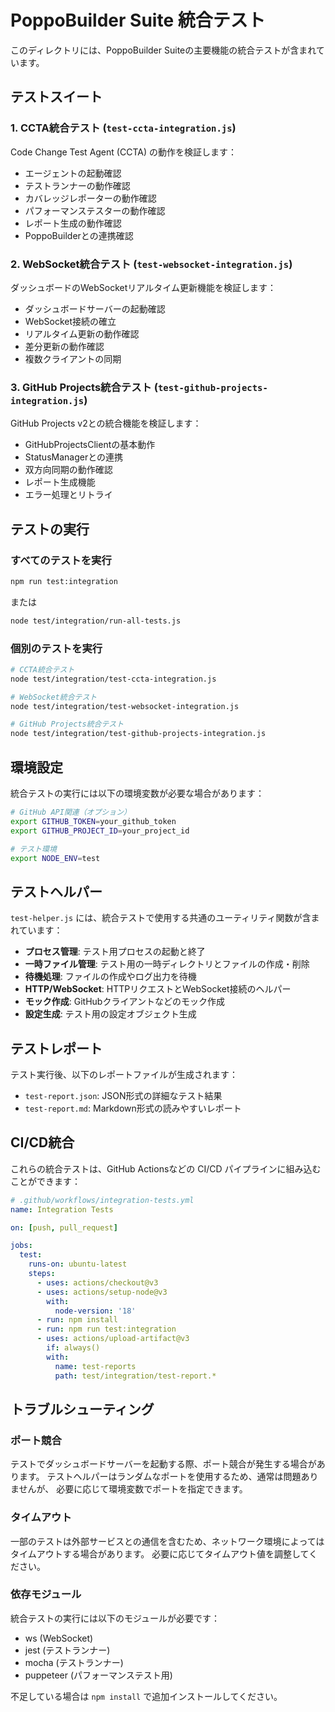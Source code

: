 # PoppoBuilder Suite 統合テスト

このディレクトリには、PoppoBuilder Suiteの主要機能の統合テストが含まれています。

## テストスイート

### 1. CCTA統合テスト (`test-ccta-integration.js`)
Code Change Test Agent (CCTA) の動作を検証します：
- エージェントの起動確認
- テストランナーの動作確認
- カバレッジレポーターの動作確認
- パフォーマンステスターの動作確認
- レポート生成の動作確認
- PoppoBuilderとの連携確認

### 2. WebSocket統合テスト (`test-websocket-integration.js`)
ダッシュボードのWebSocketリアルタイム更新機能を検証します：
- ダッシュボードサーバーの起動確認
- WebSocket接続の確立
- リアルタイム更新の動作確認
- 差分更新の動作確認
- 複数クライアントの同期

### 3. GitHub Projects統合テスト (`test-github-projects-integration.js`)
GitHub Projects v2との統合機能を検証します：
- GitHubProjectsClientの基本動作
- StatusManagerとの連携
- 双方向同期の動作確認
- レポート生成機能
- エラー処理とリトライ

## テストの実行

### すべてのテストを実行
```bash
npm run test:integration
```

または

```bash
node test/integration/run-all-tests.js
```

### 個別のテストを実行
```bash
# CCTA統合テスト
node test/integration/test-ccta-integration.js

# WebSocket統合テスト
node test/integration/test-websocket-integration.js

# GitHub Projects統合テスト
node test/integration/test-github-projects-integration.js
```

## 環境設定

統合テストの実行には以下の環境変数が必要な場合があります：

```bash
# GitHub API関連（オプション）
export GITHUB_TOKEN=your_github_token
export GITHUB_PROJECT_ID=your_project_id

# テスト環境
export NODE_ENV=test
```

## テストヘルパー

`test-helper.js` には、統合テストで使用する共通のユーティリティ関数が含まれています：

- **プロセス管理**: テスト用プロセスの起動と終了
- **一時ファイル管理**: テスト用の一時ディレクトリとファイルの作成・削除
- **待機処理**: ファイルの作成やログ出力を待機
- **HTTP/WebSocket**: HTTPリクエストとWebSocket接続のヘルパー
- **モック作成**: GitHubクライアントなどのモック作成
- **設定生成**: テスト用の設定オブジェクト生成

## テストレポート

テスト実行後、以下のレポートファイルが生成されます：

- `test-report.json`: JSON形式の詳細なテスト結果
- `test-report.md`: Markdown形式の読みやすいレポート

## CI/CD統合

これらの統合テストは、GitHub Actionsなどの CI/CD パイプラインに組み込むことができます：

```yaml
# .github/workflows/integration-tests.yml
name: Integration Tests

on: [push, pull_request]

jobs:
  test:
    runs-on: ubuntu-latest
    steps:
      - uses: actions/checkout@v3
      - uses: actions/setup-node@v3
        with:
          node-version: '18'
      - run: npm install
      - run: npm run test:integration
      - uses: actions/upload-artifact@v3
        if: always()
        with:
          name: test-reports
          path: test/integration/test-report.*
```

## トラブルシューティング

### ポート競合
テストでダッシュボードサーバーを起動する際、ポート競合が発生する場合があります。
テストヘルパーはランダムなポートを使用するため、通常は問題ありませんが、
必要に応じて環境変数でポートを指定できます。

### タイムアウト
一部のテストは外部サービスとの通信を含むため、ネットワーク環境によってはタイムアウトする場合があります。
必要に応じてタイムアウト値を調整してください。

### 依存モジュール
統合テストの実行には以下のモジュールが必要です：
- ws (WebSocket)
- jest (テストランナー)
- mocha (テストランナー)
- puppeteer (パフォーマンステスト用)

不足している場合は `npm install` で追加インストールしてください。
